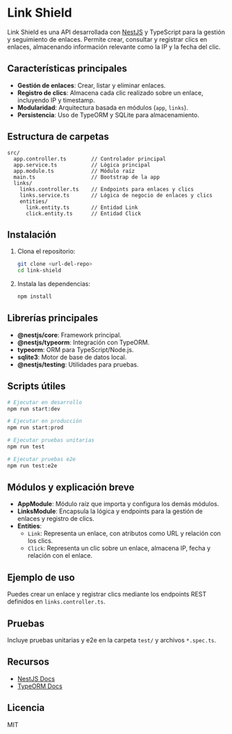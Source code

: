 
# Link Shield

Link Shield es una API desarrollada con [NestJS](https://nestjs.com/) y TypeScript para la gestión y seguimiento de enlaces. Permite crear, consultar y registrar clics en enlaces, almacenando información relevante como la IP y la fecha del clic.

## Características principales

- **Gestión de enlaces**: Crear, listar y eliminar enlaces.
- **Registro de clics**: Almacena cada clic realizado sobre un enlace, incluyendo IP y timestamp.
- **Modularidad**: Arquitectura basada en módulos (`app`, `links`).
- **Persistencia**: Uso de TypeORM y SQLite para almacenamiento.

## Estructura de carpetas

```
src/
  app.controller.ts        // Controlador principal
  app.service.ts           // Lógica principal
  app.module.ts            // Módulo raíz
  main.ts                  // Bootstrap de la app
  links/
    links.controller.ts    // Endpoints para enlaces y clics
    links.service.ts       // Lógica de negocio de enlaces y clics
    entities/
      link.entity.ts       // Entidad Link
      click.entity.ts      // Entidad Click
```

## Instalación

1. Clona el repositorio:
   ```bash
   git clone <url-del-repo>
   cd link-shield
   ```
2. Instala las dependencias:
   ```bash
   npm install
   ```

## Librerías principales

- **@nestjs/core**: Framework principal.
- **@nestjs/typeorm**: Integración con TypeORM.
- **typeorm**: ORM para TypeScript/Node.js.
- **sqlite3**: Motor de base de datos local.
- **@nestjs/testing**: Utilidades para pruebas.

## Scripts útiles

```bash
# Ejecutar en desarrollo
npm run start:dev

# Ejecutar en producción
npm run start:prod

# Ejecutar pruebas unitarias
npm run test

# Ejecutar pruebas e2e
npm run test:e2e
```

## Módulos y explicación breve

- **AppModule**: Módulo raíz que importa y configura los demás módulos.
- **LinksModule**: Encapsula la lógica y endpoints para la gestión de enlaces y registro de clics.
- **Entities**:
  - `Link`: Representa un enlace, con atributos como URL y relación con los clics.
  - `Click`: Representa un clic sobre un enlace, almacena IP, fecha y relación con el enlace.

## Ejemplo de uso

Puedes crear un enlace y registrar clics mediante los endpoints REST definidos en `links.controller.ts`.

## Pruebas

Incluye pruebas unitarias y e2e en la carpeta `test/` y archivos `*.spec.ts`.

## Recursos

- [NestJS Docs](https://docs.nestjs.com/)
- [TypeORM Docs](https://typeorm.io/)

## Licencia

MIT
